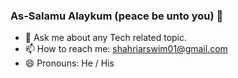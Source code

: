 ### As-Salamu Alaykum (peace be unto you) 👋

- 💬 Ask me about any Tech related topic.
- 📫 How to reach me: shahriarswim01@gmail.com
- 😄 Pronouns: He / His

<br/>

<!-- <img src="https://github-readme-stats.vercel.app/api?username=swimshahriar&show_icons=true&include_all_commits=true&title_color=ffffff&icon_color=4071F4&text_color=daf7dc&bg_color=0000" /> -->






<!-- 
- 🌱 I’m currently learning React-Native.
- 🔭 I’m currently working on MERN stack.
- 👯 I’m looking to collaborate on ...
- 🤔 I’m looking for help with ...
- ⚡ Fun fact: ...
-->
